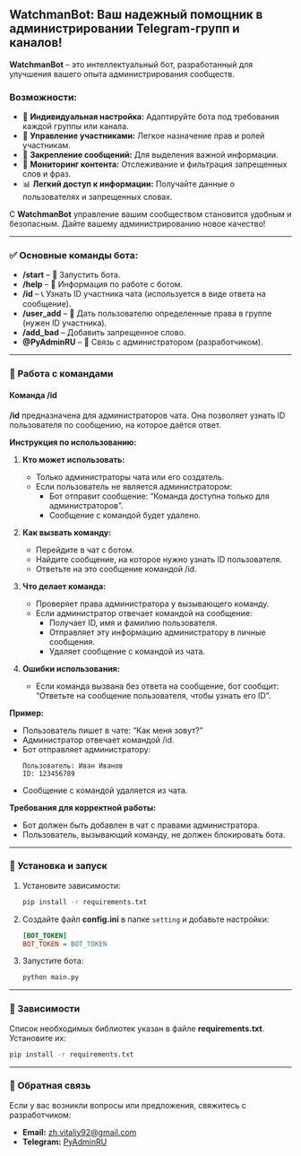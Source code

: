 ## WatchmanBot: Ваш надежный помощник в администрировании Telegram-групп и каналов!

**WatchmanBot** – это интеллектуальный бот, разработанный для улучшения вашего опыта администрирования сообществ.

### Возможности:
- 🔧 **Индивидуальная настройка:** Адаптируйте бота под требования каждой группы или канала.
- 🚵 **Управление участниками:** Легкое назначение прав и ролей участникам.
- 📌 **Закрепление сообщений:** Для выделения важной информации.
- 🚫 **Мониторинг контента:** Отслеживание и фильтрация запрещенных слов и фраз.
- 📊 **Легкий доступ к информации:** Получайте данные о пользователях и запрещенных словах.

С **WatchmanBot** управление вашим сообществом становится удобным и безопасным. Дайте вашему администрированию новое качество!

---

### ✅ Основные команды бота:

- **/start** – 🧬 Запустить бота.
- **/help** – 🧬 Информация по работе с ботом.
- **/id** – 📞 Узнать ID участника чата (используется в виде ответа на сообщение).
- **/user_add** – 📏 Дать пользователю определенные права в группе (нужен ID участника).
- **/add_bad** – Добавить запрещенное слово.
- **@PyAdminRU** – 🔗 Связь с администратором (разработчиком).

---

### 🔧 Работа с командами

#### Команда /id
**/id** предназначена для администраторов чата. Она позволяет узнать ID пользователя по сообщению, на которое даётся ответ.

**Инструкция по использованию:**

1. **Кто может использовать:**
   - Только администраторы чата или его создатель.
   - Если пользователь не является администратором:
     - Бот отправит сообщение: “Команда доступна только для администраторов”.
     - Сообщение с командой будет удалено.

2. **Как вызвать команду:**
   - Перейдите в чат с ботом.
   - Найдите сообщение, на которое нужно узнать ID пользователя.
   - Ответьте на это сообщение командой /id.

3. **Что делает команда:**
   - Проверяет права администратора у вызывающего команду.
   - Если администратор отвечает командой на сообщение:
     - Получает ID, имя и фамилию пользователя.
     - Отправляет эту информацию администратору в личные сообщения.
     - Удаляет сообщение с командой из чата.

4. **Ошибки использования:**
   - Если команда вызвана без ответа на сообщение, бот сообщит: “Ответьте на сообщение пользователя, чтобы узнать его ID”.

**Пример:**
- Пользователь пишет в чате: “Как меня зовут?”
- Администратор отвечает командой /id.
- Бот отправляет администратору:
  ```
  Пользователь: Иван Иванов
  ID: 123456789
  ```
- Сообщение с командой удаляется из чата.

**Требования для корректной работы:**
- Бот должен быть добавлен в чат с правами администратора.
- Пользователь, вызывающий команду, не должен блокировать бота.

---

### 🔧 Установка и запуск

1. Установите зависимости:
   ```bash
   pip install -r requirements.txt
   ```

2. Создайте файл **config.ini** в папке `setting` и добавьте настройки:
   ```ini
   [BOT_TOKEN]
   BOT_TOKEN = BOT_TOKEN
   ```

3. Запустите бота:
   ```bash
   python main.py
   ```

---

### 📄 Зависимости
Список необходимых библиотек указан в файле **requirements.txt**. Установите их:
```bash
pip install -r requirements.txt
```

---

### 📢 Обратная связь
Если у вас возникли вопросы или предложения, свяжитесь с разработчиком:

- **Email:** zh.vitaliy92@gmail.com
- **Telegram:** [PyAdminRU](https://t.me/PyAdminRU)

